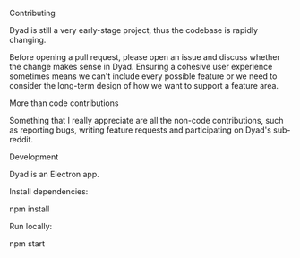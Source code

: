 Contributing

Dyad is still a very early-stage project, thus the codebase is rapidly changing.



Before opening a pull request, please open an issue and discuss whether the change makes sense in Dyad. Ensuring a cohesive user experience sometimes means we can't include every possible feature or we need to consider the long-term design of how we want to support a feature area.



More than code contributions

Something that I really appreciate are all the non-code contributions, such as reporting bugs, writing feature requests and participating on Dyad's sub-reddit.



Development

Dyad is an Electron app.



Install dependencies:



npm install

Run locally:



npm start

